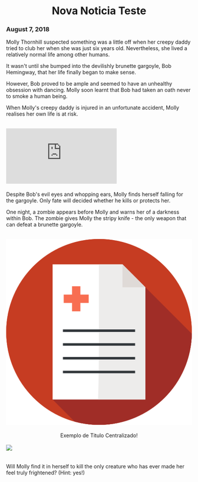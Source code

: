 <center><h1>Nova Noticia Teste</h1></center>
<h3>August 7, 2018</h3>


Molly Thornhill suspected something was a little off when her creepy daddy tried to club her when she was just six years old. Nevertheless, she lived a relatively normal life among other humans.

It wasn't until she bumped into the devilishly brunette gargoyle, Bob Hemingway, that her life finally began to make sense.

However, Bob proved to be ample and seemed to have an unhealthy obsession with dancing. Molly soon learnt that Bob had taken an oath never to smoke a human being.

When Molly's creepy daddy is injured in an unfortunate accident, Molly realises her own life is at risk.

<br>
<div class="containerVideo">
  <iframe class="responsive-iframe-Video" src="https://www.youtube.com/embed/pZTJBViOoik" frameborder="0" allow="accelerometer; autoplay; encrypted-media; gyroscope; picture-in-picture" allowfullscreen></iframe>
</div>
<br>
Despite Bob's evil eyes and whopping ears, Molly finds herself falling for the gargoyle. Only fate will decided whether he kills or protects her.

One night, a zombie appears before Molly and warns her of a darkness within Bob. The zombie gives Molly the stripy knife - the only weapon that can defeat a brunette gargoyle.

<br>
<div class="img-config">
  <img class="img-config" src="https://raw.githubusercontent.com/CuidaApp/images-upload/master/img-layout/boletim.png">
</div>
<br>
<center>Exemplo de Titulo Centralizado!</center>
<br>
<div class="img-config">
  <img class="img-config" src="https://img.elo7.com.br/product/main/29926C6/fundo-fotografico-em-tecido-paisagem-2-60x1-50m-newborn.jpg">
</div>
<br>

Will Molly find it in herself to kill the only creature who has ever made her feel truly frightened? (Hint: yes!)

